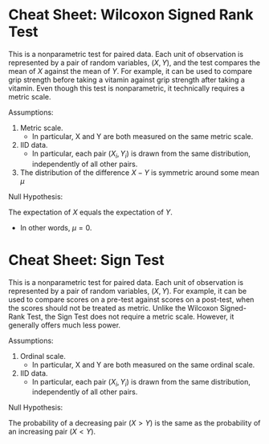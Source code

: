 # Cheat Sheet: Wilcoxon Signed Rank Test

This is a nonparametric test for paired data.  Each unit of observation is represented by a pair of random variables, $(X, Y)$, and the test compares the mean of $X$ against the mean of $Y$.  For example, it can be used to compare grip strength before taking a vitamin against grip strength after taking a vitamin.  Even though this test is nonparametric, it technically requires a metric scale.


Assumptions:

1. Metric scale.
    - In particular, X and Y are both measured on the same metric scale.
2. IID data.
    - In particular, each pair $(X_i,Y_i)$ is drawn from the same distribution, independently of all other pairs.
3. The distribution of the difference $X - Y$ is symmetric around some mean $\mu$
  
Null Hypothesis:

The expectation of $X$ equals the expectation of $Y$.

- In other words, $\mu = 0$.


# Cheat Sheet: Sign Test

This is a nonparametric test for paired data.  Each unit of observation is represented by a pair of random variables, $(X, Y)$.  For example, it can be used to compare scores on a pre-test against scores on a post-test, when the scores should not be treated as metric.  Unlike the Wilcoxon Signed-Rank Test, the Sign Test does not require a metric scale.  However, it generally offers much less power.


Assumptions:

1. Ordinal scale.
    - In particular, X and Y are both measured on the same ordinal scale.
2. IID data.
    - In particular, each pair $(X_i,Y_i)$ is drawn from the same distribution, independently of all other pairs.
  
Null Hypothesis:

The probability of a decreasing pair $(X>Y)$ is the same as the probability of an increasing pair $(X<Y)$.
